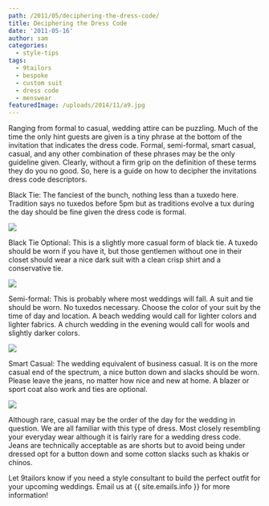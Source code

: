 ```yaml
---
path: /2011/05/deciphering-the-dress-code/
title: Deciphering the Dress Code
date: '2011-05-16'
author: sam
categories:
  - style-tips
tags:
  - 9tailors
  - bespoke
  - custom suit
  - dress code
  - menswear
featuredImage: /uploads/2014/11/a9.jpg
---
```

Ranging from formal to casual, wedding attire can be puzzling. Much of the time the only hint guests are given is a tiny phrase at the bottom of the invitation that indicates the dress code. Formal, semi-formal, smart casual, casual, and any other combination of these phrases may be the only guideline given. Clearly, without a firm grip on the definition of these terms they do you no good. So, here is a guide on how to decipher the invitations dress code descriptors.

Black Tie: The fanciest of the bunch, nothing less than a tuxedo here. Tradition says no tuxedos before 5pm but as traditions evolve a tux during the day should be fine given the dress code is formal.

![](http://4.bp.blogspot.com/-lsS0IcRuVb4/TdE4u-3NZ0I/AAAAAAAAAUo/fpdajG55A0I/s320/imgres)

Black Tie Optional: This is a slightly more casual form of black tie. A tuxedo should be worn if you have it, but those gentlemen without one in their closet should wear a nice dark suit with a clean crisp shirt and a conservative tie.

[![](http://2.bp.blogspot.com/-AjNF8WauB_w/TdE5bT7V35I/AAAAAAAAAUw/ejxwxqNViTU/s320/imgres)](http://2.bp.blogspot.com/-AjNF8WauB_w/TdE5bT7V35I/AAAAAAAAAUw/ejxwxqNViTU/s1600/imgres)

Semi-formal: This is probably where most weddings will fall. A suit and tie should be worn. No tuxedos necessary. Choose the color of your suit by the time of day and location. A beach wedding would call for lighter colors and lighter fabrics. A church wedding in the evening would call for wools and slightly darker colors.

[![](http://2.bp.blogspot.com/-BUybl8gxSbM/TdE8G3lv4iI/AAAAAAAAAVA/-vN7dbZBbVU/s320/images.jpeg)](http://2.bp.blogspot.com/-BUybl8gxSbM/TdE8G3lv4iI/AAAAAAAAAVA/-vN7dbZBbVU/s1600/images.jpeg)

Smart Casual: The wedding equivalent of business casual. It is on the more casual end of the spectrum, a nice button down and slacks should be worn. Please leave the jeans, no matter how nice and new at home. A blazer or sport coat also work and ties are optional.

[![](http://3.bp.blogspot.com/-zR99m2WYlK4/TdE91GVvb4I/AAAAAAAAAVQ/3RkofTMmveQ/s320/abc3455b200d66bf5227bd9cbb49e87a.jpg)](http://3.bp.blogspot.com/-zR99m2WYlK4/TdE91GVvb4I/AAAAAAAAAVQ/3RkofTMmveQ/s1600/abc3455b200d66bf5227bd9cbb49e87a.jpg)

Although rare, casual may be the order of the day for the wedding in question. We are all familiar with this type of dress. Most closely resembling your everyday wear although it is fairly rare for a wedding dress code. Jeans are technically acceptable as are shorts but to avoid being under dressed opt for a button down and some cotton slacks such as khakis or chinos.

Let 9tailors know if you need a style consultant to build the perfect outfit for your upcoming weddings. Email us at {{ site.emails.info }} for more information!